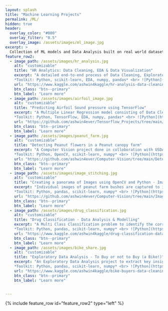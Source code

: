 ```yaml
---
layout: splash
title: "Machine Learning Projects"
permalink: /ML/
hidden: true
header:
  overlay_color: "#000"
  overlay_filter: "0.5"
  overlay_image: /assets/images/ml_image.jpg
excerpt: >
  Collection of ML models and Data Analysis built on real world datasets.
feature_row2:
  - image_path: /assets/images/hr_analysis.jpg
    alt: "customizable"
    title: "HR Analytics: Data Cleaning, EDA & Data Visualization"
    excerpt: "A detailed end-to-end process of Data Cleaning, Exploratory Data Analysis and Data Visualization to glean useful insights to make informed choices within the sphere of HR analytics. Press Ctrl + click on *Learn More* to open in new tab.<br><br>
    *Toolkit: Python, scikit-learn, EDA, numpy, pandas* <br> ![Python](https://img.shields.io/badge/python-3670A0?style=for-the-badge&logo=python&logoColor=ffdd54) ![NumPy](https://img.shields.io/badge/numpy-%23013243.svg?style=for-the-badge&logo=numpy&logoColor=white) ![Pandas](https://img.shields.io/badge/pandas-%23150458.svg?style=for-the-badge&logo=pandas&logoColor=white) ![scikit-learn](https://img.shields.io/badge/scikit--learn-%23F7931E.svg?style=for-the-badge&logo=scikit-learn&logoColor=white)"
    url: "https://www.kaggle.com/ashwin4kaggle/hr-analysis-data-cleaning-eda-visualization"
    btn_class: "btn--primary"
    btn_label: "Learn more"
  - image_path: /assets/images/airfoil_image.jpg
    alt: "customizable"
    title: "Predicting Airfoil Sound pressure using TensorFlow"
    excerpt: "A Multiple Linear Regression model consisting of Data Cleaning, Analysis and Data Visualization using TensorFlow to predict sound pressure in decibels coming from airfoils used in commercial flights. Press Ctrl + click on *Learn More* to open in new tab.<br><br>
    *Toolkit: Python, TensorFlow, EDA, numpy, pandas* <br> ![Python](https://img.shields.io/badge/python-3670A0?style=for-the-badge&logo=python&logoColor=ffdd54) ![NumPy](https://img.shields.io/badge/numpy-%23013243.svg?style=for-the-badge&logo=numpy&logoColor=white) ![Pandas](https://img.shields.io/badge/pandas-%23150458.svg?style=for-the-badge&logo=pandas&logoColor=white) ![scikit-learn](https://img.shields.io/badge/scikit--learn-%23F7931E.svg?style=for-the-badge&logo=scikit-learn&logoColor=white) ![TensorFlow](https://img.shields.io/badge/TensorFlow-%23FF6F00.svg?style=for-the-badge&logo=TensorFlow&logoColor=white)"
    url: "https://github.com/ashwin4ever/Tensorflow_Projects/tree/main/Predict%20Sound%20Pressure"
    btn_class: "btn--primary"
    btn_label: "Learn more"
  - image_path: /assets/images/peanut_farm.jpg
    alt: "customizable"
    title: "Detecting Peanut flowers in a Peanut canopy farm"
    excerpt: "A Computer Vision project done in colloboration with USDA to detect peanut flowers from images captured in a Peanut farm using Microsoft Kinect mounted on a remote controlled cart. The detection of peanut flowers using Computer Vision models avoids the laborious need for manual counting by farmers. Press Ctrl + click on *Learn More* to open in new tab.<br><br>
    *Toolkit: Python, OpenCV, scikit-learn, numpy* <br> ![Python](https://img.shields.io/badge/python-3670A0?style=for-the-badge&logo=python&logoColor=ffdd54) ![NumPy](https://img.shields.io/badge/numpy-%23013243.svg?style=for-the-badge&logo=numpy&logoColor=white) ![scikit-learn](https://img.shields.io/badge/scikit--learn-%23F7931E.svg?style=for-the-badge&logo=scikit-learn&logoColor=white) ![OpenCV](https://img.shields.io/badge/opencv-%23white.svg?style=for-the-badge&logo=opencv&logoColor=white)"
    url: "https://github.com/ashwin4ever/Computer-Vision/tree/main/Detect%20Peanut%20Flowers"
    btn_class: "btn--primary"
    btn_label: "Learn more"
  - image_path: /assets/images/image_stitching.jpg
    alt: "customizable"
    title: "Creating a panorama of Images using OpenCV and Python - Image Stitching"
    excerpt: "Individual images of peanut farm bushes are captured to idenitfy the growth of the canopy in terms of width. They are then stitched as a long panorama image which is used to study and understand efficient use of fertilizers to boost peanut plant growth. The project was done in colloboration with USDA. Press Ctrl + click on *Learn More* to open in new tab.<br><br>
    *Toolkit: Python, pandas, scikit-learn, numpy* <br> ![Python](https://img.shields.io/badge/python-3670A0?style=for-the-badge&logo=python&logoColor=ffdd54) ![NumPy](https://img.shields.io/badge/numpy-%23013243.svg?style=for-the-badge&logo=numpy&logoColor=white) ![scikit-learn](https://img.shields.io/badge/scikit--learn-%23F7931E.svg?style=for-the-badge&logo=scikit-learn&logoColor=white) ![OpenCV](https://img.shields.io/badge/opencv-%23white.svg?style=for-the-badge&logo=opencv&logoColor=white)"
    url: "https://github.com/ashwin4ever/Computer-Vision/tree/main/Image%20Stitching"
    btn_class: "btn--primary"
    btn_label: "Learn more"      
  - image_path: /assets/images/drug_classification.jpg
    alt: "customizable"
    title: "Drug Classification - Data Analysis & Modelling"
    excerpt: "A Multi Class Classification problem to identify the correct type of Drug to be used based on different health based attributes. Implementation includes the complete Machine Learning pipeline of Exploratory Data Analysis (EDA), visualization. model Fitting and tuning. Press Ctrl + click on *Learn More* to open in new tab.<br><br>
    *Toolkit: Python, pandas, scikit-learn, numpy* <br> ![Python](https://img.shields.io/badge/python-3670A0?style=for-the-badge&logo=python&logoColor=ffdd54) ![NumPy](https://img.shields.io/badge/numpy-%23013243.svg?style=for-the-badge&logo=numpy&logoColor=white) ![scikit-learn](https://img.shields.io/badge/scikit--learn-%23F7931E.svg?style=for-the-badge&logo=scikit-learn&logoColor=white) ![Pandas](https://img.shields.io/badge/pandas-%23150458.svg?style=for-the-badge&logo=pandas&logoColor=white)"
    url: "https://www.kaggle.com/ashwin4kaggle/drug-classification-data-analysis-modelling"
    btn_class: "btn--primary"
    btn_label: "Learn more"   
  - image_path: /assets/images/bike_share.jpg
    alt: "customizable"
    title: "Exploratory Data Analysis - To Buy or not to Buy (a Bike!)"
    excerpt: "An Exploratory Data Analysis project to extract key insights and features based on Bike Buyers dataset. Through this project one can understand what factors drive a person on deciding whether to buy a bike or not. Press Ctrl + click on *Learn More* to open in new tab.<br><br>
    *Toolkit: Python, pandas, scikit-learn, numpy* <br> ![Python](https://img.shields.io/badge/python-3670A0?style=for-the-badge&logo=python&logoColor=ffdd54) ![NumPy](https://img.shields.io/badge/numpy-%23013243.svg?style=for-the-badge&logo=numpy&logoColor=white) ![scikit-learn](https://img.shields.io/badge/scikit--learn-%23F7931E.svg?style=for-the-badge&logo=scikit-learn&logoColor=white) ![Pandas](https://img.shields.io/badge/pandas-%23150458.svg?style=for-the-badge&logo=pandas&logoColor=white)"
    url: "https://www.kaggle.com/ashwin4kaggle/bike-buyers-data-cleaning"
    btn_class: "btn--primary"
    btn_label: "Learn more"        


---
```

{% include feature_row id="feature_row2" type="left" %}










